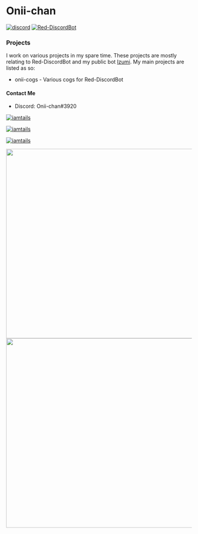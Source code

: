 # Onii-chan

[![discord](https://img.shields.io/badge/Discord-Onii-chan%3920-7289DA?logo=discord&style=for-the-badgel)]("https://dsc.gg/izumisupport")
[![Red-DiscordBot](https://img.shields.io/badge/Red--DiscordBot-V3-red.svg)](https://github.com/Cog-Creators/Red-DiscordBot)

### Projects
I work on various projects in my spare time. These projects are mostly relating to Red-DiscordBot and my public bot [Izumi](https://www.dsc.gg/izumi "Izumi's Invite"). My main projects are listed as so:

- onii-cogs - Various cogs for Red-DiscordBot

#### Contact Me
- Discord: Onii-chan#3920

<a href="https://github.com/anuraghazra/github-readme-stats">
<p align="left"> <img src="https://komarev.com/ghpvc/?username=iamtails&label=Profile%20views&color=0e75b6&style=flat" alt="iamtails" /> </p>
<p align="left"> <a href="https://github.com/ryo-ma/github-profile-trophy"><img src="https://github-profile-trophy.vercel.app/?username=iamtails" alt="iamtails" </p>
<p align="left"><img align="center" src="https://github-readme-streak-stats.herokuapp.com/?user=iamtails&" alt="iamtails" /></p>
<img align="left" src="https://github-readme-stats.vercel.app/api/top-langs/?username=Onii-Chan-Discord&show_icons=true&layout=compact&theme=dark&count_private=true" width="512" />
    </a>
<br/>
<p>
</p>
<a href="https://github.com/anuraghazra/github-readme-stats">
    <img align="left" width="512" src="https://github-readme-stats.vercel.app/api?username=Onii-Chan-Discord&show_icons=true&theme=dark&count_private=true" />
</a>
<br/>
